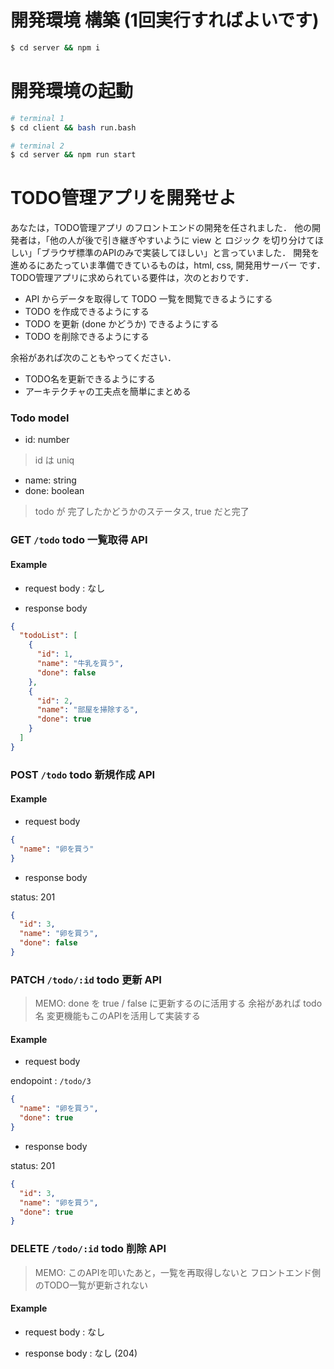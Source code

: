 # 開発環境 構築 (1回実行すればよいです)

```bash
$ cd server && npm i
```

# 開発環境の起動

```bash
# terminal 1
$ cd client && bash run.bash

# terminal 2
$ cd server && npm run start
```

# TODO管理アプリを開発せよ

あなたは，TODO管理アプリ のフロントエンドの開発を任されました．
他の開発者は，「他の人が後で引き継ぎやすいように view と ロジック を切り分けてほしい」「ブラウザ標準のAPIのみで実装してほしい」と言っていました．
開発を進めるにあたっていま準備できているものは，html, css, 開発用サーバー です．
TODO管理アプリに求められている要件は，次のとおりです．

- API からデータを取得して TODO 一覧を閲覧できるようにする
- TODO を作成できるようにする
- TODO を更新 (done かどうか) できるようにする
- TODO を削除できるようにする

余裕があれば次のこともやってください．

- TODO名を更新できるようにする
- アーキテクチャの工夫点を簡単にまとめる

### Todo model

- id: number
> id は uniq
- name: string
- done: boolean
> todo が 完了したかどうかのステータス, true だと完了

### GET `/todo` todo 一覧取得 API

#### Example

- request body : なし

- response body

```json
{
  "todoList": [
    {
      "id": 1,
      "name": "牛乳を買う",
      "done": false
    },
    {
      "id": 2,
      "name": "部屋を掃除する",
      "done": true
    }
  ]
}
```

### POST `/todo` todo 新規作成 API

#### Example

- request body

```json
{
  "name": "卵を買う"
}
```

- response body

status: 201

```json
{
  "id": 3,
  "name": "卵を買う",
  "done": false
}
```

### PATCH `/todo/:id` todo 更新 API

> MEMO:
> done を true / false に更新するのに活用する
> 余裕があれば todo名 変更機能もこのAPIを活用して実装する

#### Example

- request body

endopoint : `/todo/3`

```json
{
  "name": "卵を買う",
  "done": true
}
```

- response body

status: 201

```json
{
  "id": 3,
  "name": "卵を買う",
  "done": true
}
```

### DELETE `/todo/:id` todo 削除 API

> MEMO:
> このAPIを叩いたあと，一覧を再取得しないと
> フロントエンド側のTODO一覧が更新されない

#### Example

- request body : なし

- response body : なし (204)

